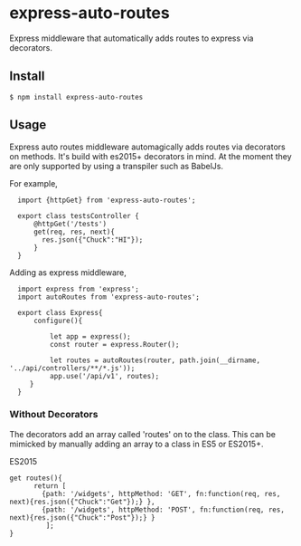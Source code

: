 # express-auto-routes

Express middleware that automatically adds routes to express via decorators.

## Install

    $ npm install express-auto-routes

## Usage

Express auto routes middleware automagically adds routes via decorators on methods. It's build with es2015+ decorators in mind. At the moment they are only supported
by using a transpiler such as BabelJs.

For example,

      import {httpGet} from 'express-auto-routes';
    
      export class testsController {
          @httpGet('/tests')
          get(req, res, next){
            res.json({"Chuck":"HI"});
          }
      }

Adding as express middleware,

      import express from 'express';
      import autoRoutes from 'express-auto-routes';
    
      export class Express{
          configure(){
    
              let app = express();
              const router = express.Router();
    
              let routes = autoRoutes(router, path.join(__dirname, '../api/controllers/**/*.js'));
              app.use('/api/v1', routes);
         }
      }

### Without Decorators

The decorators add an array called 'routes' on to the class. This can be mimicked by manually adding an array to a class in ES5 or ES2015+.

ES2015

	get routes(){
	      return [
	        {path: '/widgets', httpMethod: 'GET', fn:function(req, res, next){res.json({"Chuck":"Get"});} },
	        {path: '/widgets', httpMethod: 'POST', fn:function(req, res, next){res.json({"Chuck":"Post"});} }
		     ];
    }
